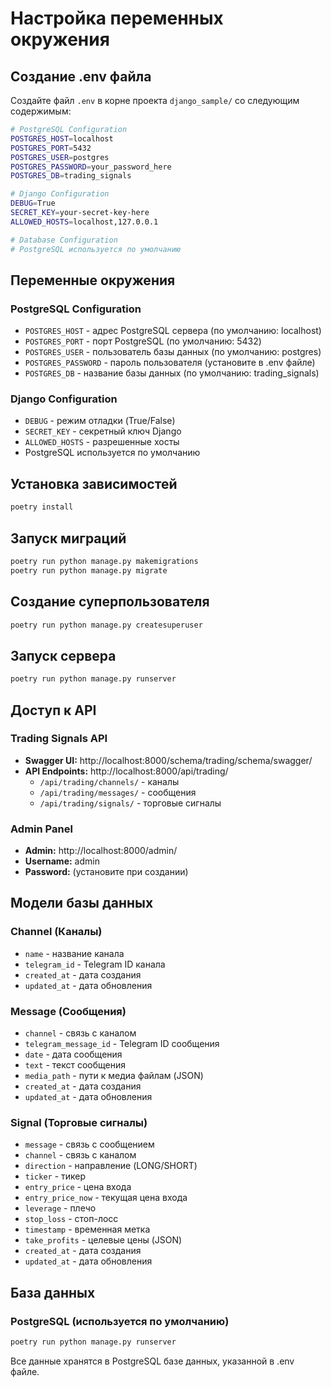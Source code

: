 # Настройка переменных окружения

## Создание .env файла

Создайте файл `.env` в корне проекта `django_sample/` со следующим содержимым:

```bash
# PostgreSQL Configuration
POSTGRES_HOST=localhost
POSTGRES_PORT=5432
POSTGRES_USER=postgres
POSTGRES_PASSWORD=your_password_here
POSTGRES_DB=trading_signals

# Django Configuration
DEBUG=True
SECRET_KEY=your-secret-key-here
ALLOWED_HOSTS=localhost,127.0.0.1

# Database Configuration
# PostgreSQL используется по умолчанию
```

## Переменные окружения

### PostgreSQL Configuration
- `POSTGRES_HOST` - адрес PostgreSQL сервера (по умолчанию: localhost)
- `POSTGRES_PORT` - порт PostgreSQL (по умолчанию: 5432)
- `POSTGRES_USER` - пользователь базы данных (по умолчанию: postgres)
- `POSTGRES_PASSWORD` - пароль пользователя (установите в .env файле)
- `POSTGRES_DB` - название базы данных (по умолчанию: trading_signals)

### Django Configuration
- `DEBUG` - режим отладки (True/False)
- `SECRET_KEY` - секретный ключ Django
- `ALLOWED_HOSTS` - разрешенные хосты
- PostgreSQL используется по умолчанию

## Установка зависимостей

```bash
poetry install
```

## Запуск миграций

```bash
poetry run python manage.py makemigrations
poetry run python manage.py migrate
```

## Создание суперпользователя

```bash
poetry run python manage.py createsuperuser
```

## Запуск сервера

```bash
poetry run python manage.py runserver
```

## Доступ к API

### Trading Signals API
- **Swagger UI:** http://localhost:8000/schema/trading/schema/swagger/
- **API Endpoints:** http://localhost:8000/api/trading/
  - `/api/trading/channels/` - каналы
  - `/api/trading/messages/` - сообщения
  - `/api/trading/signals/` - торговые сигналы

### Admin Panel
- **Admin:** http://localhost:8000/admin/
- **Username:** admin
- **Password:** (установите при создании)

## Модели базы данных

### Channel (Каналы)
- `name` - название канала
- `telegram_id` - Telegram ID канала
- `created_at` - дата создания
- `updated_at` - дата обновления

### Message (Сообщения)
- `channel` - связь с каналом
- `telegram_message_id` - Telegram ID сообщения
- `date` - дата сообщения
- `text` - текст сообщения
- `media_path` - пути к медиа файлам (JSON)
- `created_at` - дата создания
- `updated_at` - дата обновления

### Signal (Торговые сигналы)
- `message` - связь с сообщением
- `channel` - связь с каналом
- `direction` - направление (LONG/SHORT)
- `ticker` - тикер
- `entry_price` - цена входа
- `entry_price_now` - текущая цена входа
- `leverage` - плечо
- `stop_loss` - стоп-лосс
- `timestamp` - временная метка
- `take_profits` - целевые цены (JSON)
- `created_at` - дата создания
- `updated_at` - дата обновления

## База данных

### PostgreSQL (используется по умолчанию)
```bash
poetry run python manage.py runserver
```

Все данные хранятся в PostgreSQL базе данных, указанной в .env файле. 